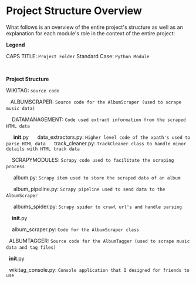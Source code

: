 # Project Structure Overview

What follows is an overview of the entire project's structure as well as an explanation for each module's role
in the context of the entire project:

**Legend**

CAPS TITLE: `Project Folder`
Standard Case: `Python Module`

&nbsp;

**Project Structure**

WIKITAG: `source code`

&nbsp;&nbsp; ALBUMSCRAPER: `Source code for the AlbumScraper (used to scrape music data)`
&nbsp;

&nbsp;&nbsp;&nbsp; DATAMANAGEMENT: `Code used extract information from the scraped HTML data`
&nbsp;

&nbsp;&nbsp;&nbsp;&nbsp; __init__.py
&nbsp;&nbsp;&nbsp;&nbsp; data_extractors.py: `Higher level code of the xpath's used to parse HTML data`
&nbsp;&nbsp;&nbsp;&nbsp; track_cleaner.py: `TrackCleaner class to handle minor details with HTML track data`

&nbsp;&nbsp;&nbsp; SCRAPYMODULES: `Scrapy code used to facilitate the scraping process`
&nbsp;

&nbsp;&nbsp;&nbsp;&nbsp; album.py: `Scrapy item used to store the scraped data of an album`
&nbsp;

&nbsp;&nbsp;&nbsp;&nbsp; album_pipeline.py: `Scrapy pipeline used to send data to the AlbumScraper`
&nbsp;

&nbsp;&nbsp;&nbsp;&nbsp; albums_spider.py: `Scrapy spider to crawl url's and handle parsing`
&nbsp;

&nbsp;&nbsp;&nbsp; __init__.py
&nbsp;

&nbsp;&nbsp;&nbsp; album_scraper.py: `Code for the AlbumScraper class`
&nbsp;

&nbsp; ALBUMTAGGER: `Source code for the AlbumTagger (used to scrape music data and tag files)`
&nbsp;

&nbsp; __init__.py
&nbsp;

&nbsp; wikitag_console.py: `Console application that I designed for friends to use`


&nbsp;&nbsp;















































